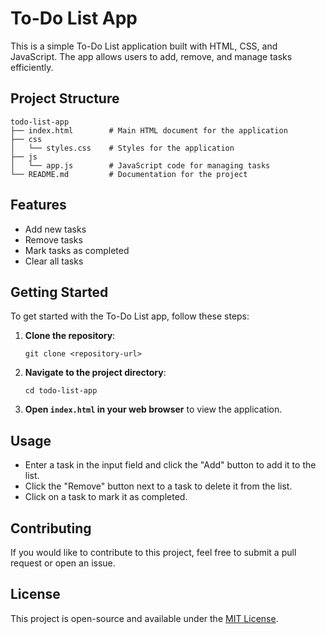# To-Do List App

This is a simple To-Do List application built with HTML, CSS, and JavaScript. The app allows users to add, remove, and manage tasks efficiently.

## Project Structure

```
todo-list-app
├── index.html        # Main HTML document for the application
├── css
│   └── styles.css    # Styles for the application
├── js
│   └── app.js        # JavaScript code for managing tasks
└── README.md         # Documentation for the project
```

## Features

- Add new tasks
- Remove tasks
- Mark tasks as completed
- Clear all tasks

## Getting Started

To get started with the To-Do List app, follow these steps:

1. **Clone the repository**:
   ```
   git clone <repository-url>
   ```

2. **Navigate to the project directory**:
   ```
   cd todo-list-app
   ```

3. **Open `index.html` in your web browser** to view the application.

## Usage

- Enter a task in the input field and click the "Add" button to add it to the list.
- Click the "Remove" button next to a task to delete it from the list.
- Click on a task to mark it as completed.

## Contributing

If you would like to contribute to this project, feel free to submit a pull request or open an issue.

## License

This project is open-source and available under the [MIT License](LICENSE).
